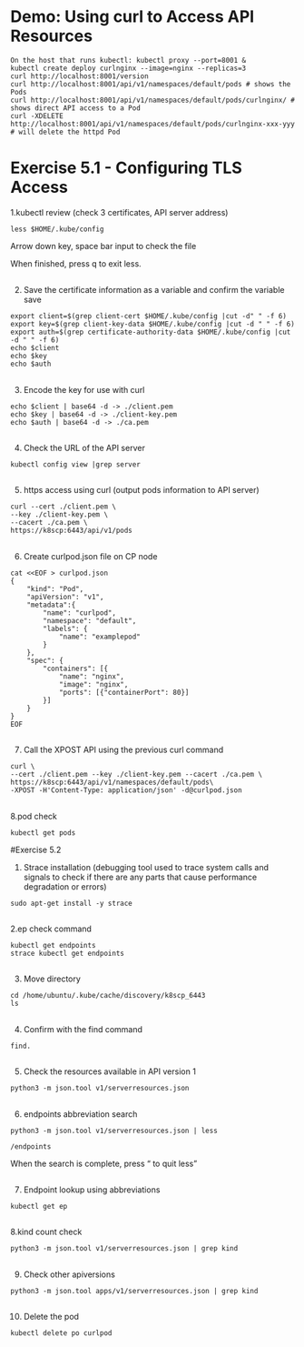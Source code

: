 # Demo: Using curl to Access API Resources
```
On the host that runs kubectl: kubectl proxy --port=8001 &
kubectl create deploy curlnginx --image=nginx --replicas=3
curl http://localhost:8001/version
curl http://localhost:8001/api/v1/namespaces/default/pods # shows the Pods
curl http://localhost:8001/api/v1/namespaces/default/pods/curlnginx/ # shows direct API access to a Pod
curl -XDELETE
http://localhost:8001/api/v1/namespaces/default/pods/curlnginx-xxx-yyy # will delete the httpd Pod
```

# Exercise 5.1 - Configuring TLS Access

1.kubectl review (check 3 certificates, API server address)

```
less $HOME/.kube/config
```

Arrow down key, space bar input to check the file

When finished, press q to exit less.

##

2. Save the certificate information as a variable and confirm the variable save

```
export client=$(grep client-cert $HOME/.kube/config |cut -d" " -f 6)
export key=$(grep client-key-data $HOME/.kube/config |cut -d " " -f 6)
export auth=$(grep certificate-authority-data $HOME/.kube/config |cut -d " " -f 6)
echo $client
echo $key
echo $auth
```

##

3. Encode the key for use with curl

```
echo $client | base64 -d -> ./client.pem
echo $key | base64 -d -> ./client-key.pem
echo $auth | base64 -d -> ./ca.pem
```

##

4. Check the URL of the API server

```
kubectl config view |grep server
```

##

5. https access using curl (output pods information to API server)

```
curl --cert ./client.pem \
--key ./client-key.pem \
--cacert ./ca.pem \
https://k8scp:6443/api/v1/pods
```

##

6. Create curlpod.json file on CP node

```
cat <<EOF > curlpod.json
{
    "kind": "Pod",
    "apiVersion": "v1",
    "metadata":{
        "name": "curlpod",
        "namespace": "default",
        "labels": {
            "name": "examplepod"
        }
    },
    "spec": {
        "containers": [{
            "name": "nginx",
            "image": "nginx",
            "ports": [{"containerPort": 80}]
        }]
    }
}
EOF
```

##

7. Call the XPOST API using the previous curl command

```
curl \
--cert ./client.pem --key ./client-key.pem --cacert ./ca.pem \
https://k8scp:6443/api/v1/namespaces/default/pods\
-XPOST -H'Content-Type: application/json' -d@curlpod.json
```

##

8.pod check

```
kubectl get pods
```


#Exercise 5.2


1. Strace installation (debugging tool used to trace system calls and signals to check if there are any parts that cause performance degradation or errors)
```
sudo apt-get install -y strace
```

##

2.ep check command
```
kubectl get endpoints
strace kubectl get endpoints
```

##

3. Move directory
```
cd /home/ubuntu/.kube/cache/discovery/k8scp_6443
ls
```

##

4. Confirm with the find command
```
find.
```

##

5. Check the resources available in API version 1
```
python3 -m json.tool v1/serverresources.json
```

##

6. endpoints abbreviation search
```
python3 -m json.tool v1/serverresources.json | less
```
```
/endpoints
```
When the search is complete, press <q> to quit less

##

7. Endpoint lookup using abbreviations
```
kubectl get ep
```

##

8.kind count check
```
python3 -m json.tool v1/serverresources.json | grep kind
```

##

9. Check other apiversions
```
python3 -m json.tool apps/v1/serverresources.json | grep kind
```

##

10. Delete the pod
```
kubectl delete po curlpod
```
